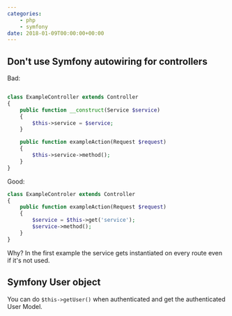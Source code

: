 ```yaml
---
categories:
    - php
    - symfony
date: 2018-01-09T00:00:00+00:00
---
```


## Don't use Symfony autowiring for controllers

Bad:

```php

class ExampleController extends Controller
{
    public function __construct(Service $service)
    {
        $this->service = $service;
    }

    public function exampleAction(Request $request)
    {
        $this->service->method();
    }
}
```

Good:

```php
class ExampleControler extends Controller
{
    public function exampleAction(Request $request)
    {
        $service = $this->get('service');
        $service->method();
    }
}
```

Why? In the first example the service gets instantiated on every route even if it's not used.

##  Symfony User object

You can do `$this->getUser()` when authenticated and get the authenticated User Model.